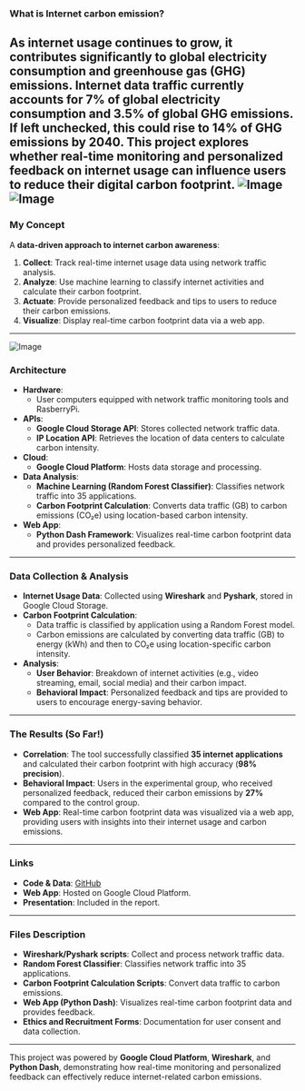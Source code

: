 ### What is Internet carbon emission?
As internet usage continues to grow, it contributes significantly to global electricity consumption and greenhouse gas (GHG) emissions. Internet data traffic currently accounts for **7% of global electricity consumption** and **3.5% of global GHG emissions**. If left unchecked, this could rise to **14% of GHG emissions by 2040**. This project explores whether real-time monitoring and personalized feedback on internet usage can influence users to reduce their digital carbon footprint.
![Image](https://github.com/user-attachments/assets/783e9996-32c2-4894-b1dd-a38ba4c94784)
![Image](https://github.com/user-attachments/assets/fbd66a57-d8c2-423e-be01-b8d9c1eb24d5)
---

### My Concept
A **data-driven approach to internet carbon awareness**:
1. **Collect**: Track real-time internet usage data using network traffic analysis.
2. **Analyze**: Use machine learning to classify internet activities and calculate their carbon footprint.
3. **Actuate**: Provide personalized feedback and tips to users to reduce their carbon emissions.
4. **Visualize**: Display real-time carbon footprint data via a web app.

---
![Image](https://github.com/user-attachments/assets/736e1244-6e4a-45d8-93bc-5773c45901c9)

### Architecture
- **Hardware**: 
  - User computers equipped with network traffic monitoring tools and RasberryPi.
- **APIs**:
  - **Google Cloud Storage API**: Stores collected network traffic data.
  - **IP Location API**: Retrieves the location of data centers to calculate carbon intensity.
- **Cloud**:
  - **Google Cloud Platform**: Hosts data storage and processing.
- **Data Analysis**:
  - **Machine Learning (Random Forest Classifier)**: Classifies network traffic into 35 applications.
  - **Carbon Footprint Calculation**: Converts data traffic (GB) to carbon emissions (CO₂e) using location-based carbon intensity.
- **Web App**:
  - **Python Dash Framework**: Visualizes real-time carbon footprint data and provides personalized feedback.

---

### Data Collection & Analysis
- **Internet Usage Data**: Collected using **Wireshark** and **Pyshark**, stored in Google Cloud Storage.
- **Carbon Footprint Calculation**:
  - Data traffic is classified by application using a Random Forest model.
  - Carbon emissions are calculated by converting data traffic (GB) to energy (kWh) and then to CO₂e using location-specific carbon intensity.
- **Analysis**:
  - **User Behavior**: Breakdown of internet activities (e.g., video streaming, email, social media) and their carbon impact.
  - **Behavioral Impact**: Personalized feedback and tips are provided to users to encourage energy-saving behavior.

---

### The Results (So Far!)
- **Correlation**: The tool successfully classified **35 internet applications** and calculated their carbon footprint with high accuracy (**98% precision**).
- **Behavioral Impact**: Users in the experimental group, who received personalized feedback, reduced their carbon emissions by **27%** compared to the control group.
- **Web App**: Real-time carbon footprint data was visualized via a web app, providing users with insights into their internet usage and carbon emissions.

---

### Links
- **Code & Data**: [GitHub](https://github.com/cocoritz/Master_project)
- **Web App**: Hosted on Google Cloud Platform.
- **Presentation**: Included in the report.

---

### Files Description
- **Wireshark/Pyshark scripts**: Collect and process network traffic data.
- **Random Forest Classifier**: Classifies network traffic into 35 applications.
- **Carbon Footprint Calculation Scripts**: Convert data traffic to carbon emissions.
- **Web App (Python Dash)**: Visualizes real-time carbon footprint data and provides feedback.
- **Ethics and Recruitment Forms**: Documentation for user consent and data collection.

---

This project was powered by **Google Cloud Platform**, **Wireshark**, and **Python Dash**, demonstrating how real-time monitoring and personalized feedback can effectively reduce internet-related carbon emissions.
